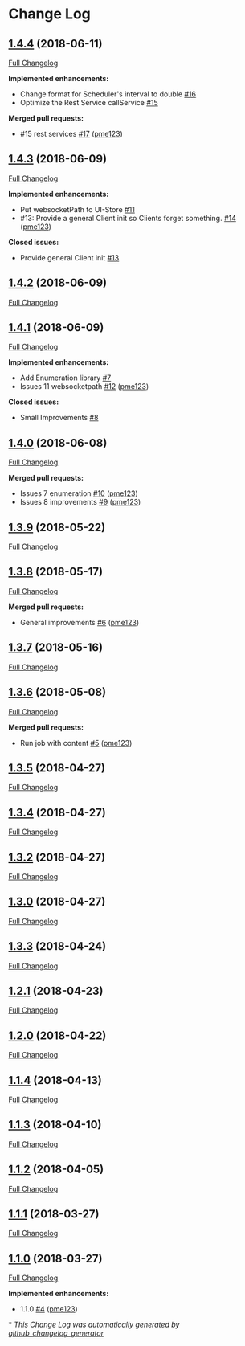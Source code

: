 # Change Log

## [1.4.4](https://github.com/pme123/play-binding-petstore/tree/1.4.4) (2018-06-11)
[Full Changelog](https://github.com/pme123/play-binding-petstore/compare/1.4.3...1.4.4)

**Implemented enhancements:**

- Change format for Scheduler's interval to double [\#16](https://github.com/pme123/play-binding-petstore/issues/16)
- Optimize the Rest Service callService [\#15](https://github.com/pme123/play-binding-petstore/issues/15)

**Merged pull requests:**

- \#15 rest services [\#17](https://github.com/pme123/play-binding-petstore/pull/17) ([pme123](https://github.com/pme123))

## [1.4.3](https://github.com/pme123/play-binding-petstore/tree/1.4.3) (2018-06-09)
[Full Changelog](https://github.com/pme123/play-binding-petstore/compare/1.4.2...1.4.3)

**Implemented enhancements:**

- Put websocketPath to UI-Store [\#11](https://github.com/pme123/play-binding-petstore/issues/11)
- \#13: Provide a general Client init so Clients forget something.  [\#14](https://github.com/pme123/play-binding-petstore/pull/14) ([pme123](https://github.com/pme123))

**Closed issues:**

- Provide general Client init [\#13](https://github.com/pme123/play-binding-petstore/issues/13)

## [1.4.2](https://github.com/pme123/play-binding-petstore/tree/1.4.2) (2018-06-09)
[Full Changelog](https://github.com/pme123/play-binding-petstore/compare/1.4.1...1.4.2)

## [1.4.1](https://github.com/pme123/play-binding-petstore/tree/1.4.1) (2018-06-09)
[Full Changelog](https://github.com/pme123/play-binding-petstore/compare/1.4.0...1.4.1)

**Implemented enhancements:**

- Add Enumeration library [\#7](https://github.com/pme123/play-binding-petstore/issues/7)
- Issues 11 websocketpath [\#12](https://github.com/pme123/play-binding-petstore/pull/12) ([pme123](https://github.com/pme123))

**Closed issues:**

- Small Improvements [\#8](https://github.com/pme123/play-binding-petstore/issues/8)

## [1.4.0](https://github.com/pme123/play-binding-petstore/tree/1.4.0) (2018-06-08)
[Full Changelog](https://github.com/pme123/play-binding-petstore/compare/1.3.9...1.4.0)

**Merged pull requests:**

- Issues 7 enumeration [\#10](https://github.com/pme123/play-binding-petstore/pull/10) ([pme123](https://github.com/pme123))
- Issues 8 improvements [\#9](https://github.com/pme123/play-binding-petstore/pull/9) ([pme123](https://github.com/pme123))

## [1.3.9](https://github.com/pme123/play-binding-petstore/tree/1.3.9) (2018-05-22)
[Full Changelog](https://github.com/pme123/scala-adapters/compare/1.3.8...1.3.9)

## [1.3.8](https://github.com/pme123/scala-adapters/tree/1.3.8) (2018-05-17)
[Full Changelog](https://github.com/pme123/scala-adapters/compare/1.3.7...1.3.8)

**Merged pull requests:**

- General improvements [\#6](https://github.com/pme123/scala-adapters/pull/6) ([pme123](https://github.com/pme123))

## [1.3.7](https://github.com/pme123/scala-adapters/tree/1.3.7) (2018-05-16)
[Full Changelog](https://github.com/pme123/scala-adapters/compare/1.3.6...1.3.7)

## [1.3.6](https://github.com/pme123/scala-adapters/tree/1.3.6) (2018-05-08)
[Full Changelog](https://github.com/pme123/scala-adapters/compare/1.3.5...1.3.6)

**Merged pull requests:**

- Run job with content [\#5](https://github.com/pme123/scala-adapters/pull/5) ([pme123](https://github.com/pme123))

## [1.3.5](https://github.com/pme123/scala-adapters/tree/1.3.5) (2018-04-27)
[Full Changelog](https://github.com/pme123/scala-adapters/compare/1.3.4...1.3.5)

## [1.3.4](https://github.com/pme123/scala-adapters/tree/1.3.4) (2018-04-27)
[Full Changelog](https://github.com/pme123/scala-adapters/compare/1.3.2...1.3.4)

## [1.3.2](https://github.com/pme123/scala-adapters/tree/1.3.2) (2018-04-27)
[Full Changelog](https://github.com/pme123/scala-adapters/compare/1.3.0...1.3.2)

## [1.3.0](https://github.com/pme123/scala-adapters/tree/1.3.0) (2018-04-27)
[Full Changelog](https://github.com/pme123/scala-adapters/compare/1.3.3...1.3.0)

## [1.3.3](https://github.com/pme123/scala-adapters/tree/1.3.3) (2018-04-24)
[Full Changelog](https://github.com/pme123/scala-adapters/compare/1.2.1...1.3.3)

## [1.2.1](https://github.com/pme123/scala-adapters/tree/1.2.1) (2018-04-23)
[Full Changelog](https://github.com/pme123/scala-adapters/compare/1.2.0...1.2.1)

## [1.2.0](https://github.com/pme123/scala-adapters/tree/1.2.0) (2018-04-22)
[Full Changelog](https://github.com/pme123/scala-adapters/compare/1.1.4...1.2.0)

## [1.1.4](https://github.com/pme123/scala-adapters/tree/1.1.4) (2018-04-13)
[Full Changelog](https://github.com/pme123/scala-adapters/compare/1.1.3...1.1.4)

## [1.1.3](https://github.com/pme123/scala-adapters/tree/1.1.3) (2018-04-10)
[Full Changelog](https://github.com/pme123/scala-adapters/compare/1.1.2...1.1.3)

## [1.1.2](https://github.com/pme123/scala-adapters/tree/1.1.2) (2018-04-05)
[Full Changelog](https://github.com/pme123/scala-adapters/compare/1.1.1...1.1.2)

## [1.1.1](https://github.com/pme123/scala-adapters/tree/1.1.1) (2018-03-27)
[Full Changelog](https://github.com/pme123/scala-adapters/compare/1.1.0...1.1.1)

## [1.1.0](https://github.com/pme123/scala-adapters/tree/1.1.0) (2018-03-27)
[Full Changelog](https://github.com/pme123/scala-adapters/compare/1.0.8...1.1.0)

**Implemented enhancements:**

- 1.1.0 [\#4](https://github.com/pme123/scala-adapters/pull/4) ([pme123](https://github.com/pme123))



\* *This Change Log was automatically generated by [github_changelog_generator](https://github.com/skywinder/Github-Changelog-Generator)*
